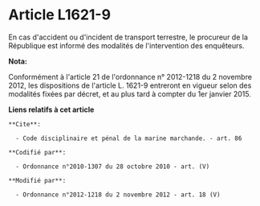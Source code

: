 # Article L1621-9

En cas d'accident ou d'incident de transport terrestre, le procureur de la République est informé des modalités de
l'intervention des enquêteurs.

**Nota:**

Conformément à l'article 21 de l'ordonnance n° 2012-1218 du 2 novembre 2012, les dispositions de l'article L. 1621-9
entreront en vigueur selon des modalités fixées par décret, et au plus tard à compter du 1er janvier 2015.

**Liens relatifs à cet article**

	**Cite**:

	  - Code disciplinaire et pénal de la marine marchande. - art. 86

	**Codifié par**:

	  - Ordonnance n°2010-1307 du 28 octobre 2010 - art. (V)

	**Modifié par**:

	  - Ordonnance n°2012-1218 du 2 novembre 2012 - art. 18 (V)
